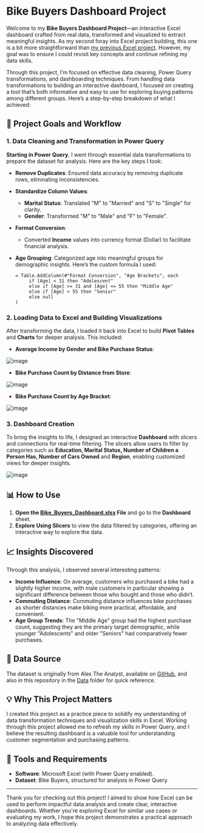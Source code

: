 # Bike Buyers Dashboard Project

Welcome to my **Bike Buyers Dashboard Project**—an interactive Excel dashboard crafted from real data, transformed and visualized to extract meaningful insights. As my second foray into Excel project building, this one is a bit more straightforward than [my previous Excel project](https://github.com/adinramaadin/Excel_Project-1_data-job-market). However, my goal was to ensure I could revisit key concepts and continue refining my data skills.

Through this project, I’m focused on effective data cleaning, Power Query transformations, and dashboarding techniques. From handling data transformations to building an interactive dashboard, I focused on creating a tool that’s both informative and easy to use for exploring buying patterns among different groups. Here’s a step-by-step breakdown of what I achieved:

## 🎯 Project Goals and Workflow

### 1. **Data Cleaning and Transformation in Power Query**
   
 **Starting in Power Query**, I went through essential data transformations to prepare the dataset for analysis. Here are the key steps I took:
   
   - **Remove Duplicates**: Ensured data accuracy by removing duplicate rows, eliminating inconsistencies.
   - **Standardize Column Values**:
     - **Marital Status**:  Translated "M" to "Married" and "S" to "Single" for clarity.
     - **Gender**: Transformed "M" to "Male" and "F" to "Female".
   - **Format Conversion**:
     - Converted **Income** values into currency format (Dollar) to facilitate financial analysis.
   - **Age Grouping**: Categorized age into meaningful groups for demographic insights. Here’s the custom formula I used:
     
     ```powerquery
     = Table.AddColumn(#"Format Conversion", "Age Brackets", each 
          if [Age] < 31 then "Adolescent" 
          else if [Age] >= 31 and [Age] <= 55 then "Middle Age" 
          else if [Age] > 55 then "Senior" 
          else null
     )
     ```

### 2. **Loading Data to Excel and Building Visualizations**

   After transforming the data, I loaded it back into Excel to build **Pivot Tables** and **Charts** for deeper analysis. This included:

   - **Average Income by Gender and Bike Purchase Status**:
     
   ![image](https://github.com/user-attachments/assets/80e84819-cc71-40f7-a117-743d4d212c5c)

   - **Bike Purchase Count by Distance from Store**:
     
   ![image](https://github.com/user-attachments/assets/a48b6ffb-d4ea-44ae-b254-0938ee38772a)

   - **Bike Purchase Count by Age Bracket**:
   
   ![image](https://github.com/user-attachments/assets/8b20e728-6258-45f6-91ec-b60ea2de5d53)

### 3. **Dashboard Creation**

   To bring the insights to life, I designed an interactive **Dashboard** with slicers and connections for real-time filtering. The slicers allow users to filter by categories such as **Education, Marital Status, Number of Children a Person Has, Number of Cars Owned** and **Region**, enabling customized views for deeper insights.

![image](https://github.com/user-attachments/assets/2f6ee2de-9229-44d5-9c6d-9d6252799a31)

## 📊 How to Use

1. **Open the [Bike_Buyers_Dashboard.xlsx](https://github.com/adinramaadin/Excel_Project-2_Bike_Sales/blob/main/Bike_Buyers_Dashboard.xlsx) File** and go to the **Dashboard** sheet.
2. **Explore Using Slicers** to view the data filtered by categories, offering an interactive way to explore the data.

## 📈 Insights Discovered

Through this analysis, I observed several interesting patterns:
- **Income Influence**: On average, customers who purchased a bike had a slightly higher income, with male customers in particular showing a significant difference between those who bought and those who didn’t.
- **Commuting Distance**: Commuting distance influences bike purchases as shorter distances make biking more practical, affordable, and convenient.
- **Age Group Trends**: The "Middle Age" group had the highest purchase count, suggesting they are the primary target demographic, while younger "Adolescents" and older "Seniors" had comparatively fewer purchases.

## 📂 Data Source

The dataset is originally from Alex The Analyst, available on [GitHub](https://github.com/AlexTheAnalyst/Excel-Tutorial/blob/main/Excel%20Project%20Dataset.xlsx), and also in this repository in the [Data](https://github.com/adinramaadin/Excel_Project-2_Bike_Sales/tree/main/Data) folder for quick reference.

## 💡 Why This Project Matters

I created this project as a practice piece to solidify my understanding of data transformation techniques and visualization skills in Excel. Working through this project allowed me to refresh my skills in Power Query, and I believe the resulting dashboard is a valuable tool for understanding customer segmentation and purchasing patterns.

## 🔧 Tools and Requirements

- **Software**: Microsoft Excel (with Power Query enabled).
- **Dataset**: Bike Buyers, structured for analysis in Power Query.

---

Thank you for checking out this project! I aimed to show how Excel can be used to perform impactful data analysis and create clear, interactive dashboards. Whether you're exploring Excel for similar use cases or evaluating my work, I hope this project demonstrates a practical approach to analyzing data effectively.


